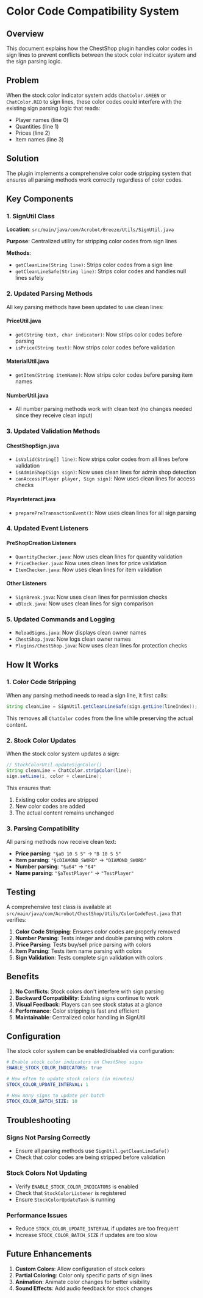 # Color Code Compatibility System

## Overview

This document explains how the ChestShop plugin handles color codes in sign lines to prevent conflicts between the stock color indicator system and the sign parsing logic.

## Problem

When the stock color indicator system adds `ChatColor.GREEN` or `ChatColor.RED` to sign lines, these color codes could interfere with the existing sign parsing logic that reads:
- Player names (line 0)
- Quantities (line 1) 
- Prices (line 2)
- Item names (line 3)

## Solution

The plugin implements a comprehensive color code stripping system that ensures all parsing methods work correctly regardless of color codes.

## Key Components

### 1. SignUtil Class

**Location**: `src/main/java/com/Acrobot/Breeze/Utils/SignUtil.java`

**Purpose**: Centralized utility for stripping color codes from sign lines

**Methods**:
- `getCleanLine(String line)`: Strips color codes from a sign line
- `getCleanLineSafe(String line)`: Strips color codes and handles null lines safely

### 2. Updated Parsing Methods

All key parsing methods have been updated to use clean lines:

#### PriceUtil.java
- `get(String text, char indicator)`: Now strips color codes before parsing
- `isPrice(String text)`: Now strips color codes before validation

#### MaterialUtil.java  
- `getItem(String itemName)`: Now strips color codes before parsing item names

#### NumberUtil.java
- All number parsing methods work with clean text (no changes needed since they receive clean input)

### 3. Updated Validation Methods

#### ChestShopSign.java
- `isValid(String[] line)`: Now strips color codes from all lines before validation
- `isAdminShop(Sign sign)`: Now uses clean lines for admin shop detection
- `canAccess(Player player, Sign sign)`: Now uses clean lines for access checks

#### PlayerInteract.java
- `preparePreTransactionEvent()`: Now uses clean lines for all sign parsing

### 4. Updated Event Listeners

#### PreShopCreation Listeners
- `QuantityChecker.java`: Now uses clean lines for quantity validation
- `PriceChecker.java`: Now uses clean lines for price validation  
- `ItemChecker.java`: Now uses clean lines for item validation

#### Other Listeners
- `SignBreak.java`: Now uses clean lines for permission checks
- `uBlock.java`: Now uses clean lines for sign comparison

### 5. Updated Commands and Logging

- `ReloadSigns.java`: Now displays clean owner names
- `ChestShop.java`: Now logs clean owner names
- `Plugins/ChestShop.java`: Now uses clean lines for protection checks

## How It Works

### 1. Color Code Stripping

When any parsing method needs to read a sign line, it first calls:
```java
String cleanLine = SignUtil.getCleanLineSafe(sign.getLine(lineIndex));
```

This removes all `ChatColor` codes from the line while preserving the actual content.

### 2. Stock Color Updates

When the stock color system updates a sign:
```java
// StockColorUtil.updateSignColor()
String cleanLine = ChatColor.stripColor(line);
sign.setLine(i, color + cleanLine);
```

This ensures that:
1. Existing color codes are stripped
2. New color codes are added
3. The actual content remains unchanged

### 3. Parsing Compatibility

All parsing methods now receive clean text:
- **Price parsing**: `"§aB 10 S 5"` → `"B 10 S 5"`
- **Item parsing**: `"§cDIAMOND_SWORD"` → `"DIAMOND_SWORD"`  
- **Number parsing**: `"§a64"` → `"64"`
- **Name parsing**: `"§aTestPlayer"` → `"TestPlayer"`

## Testing

A comprehensive test class is available at `src/main/java/com/Acrobot/ChestShop/Utils/ColorCodeTest.java` that verifies:

1. **Color Code Stripping**: Ensures color codes are properly removed
2. **Number Parsing**: Tests integer and double parsing with colors
3. **Price Parsing**: Tests buy/sell price parsing with colors
4. **Item Parsing**: Tests item name parsing with colors
5. **Sign Validation**: Tests complete sign validation with colors

## Benefits

1. **No Conflicts**: Stock colors don't interfere with sign parsing
2. **Backward Compatibility**: Existing signs continue to work
3. **Visual Feedback**: Players can see stock status at a glance
4. **Performance**: Color stripping is fast and efficient
5. **Maintainable**: Centralized color handling in SignUtil

## Configuration

The stock color system can be enabled/disabled via configuration:

```yaml
# Enable stock color indicators on ChestShop signs
ENABLE_STOCK_COLOR_INDICATORS: true

# How often to update stock colors (in minutes)
STOCK_COLOR_UPDATE_INTERVAL: 1

# How many signs to update per batch
STOCK_COLOR_BATCH_SIZE: 10
```

## Troubleshooting

### Signs Not Parsing Correctly
- Ensure all parsing methods use `SignUtil.getCleanLineSafe()`
- Check that color codes are being stripped before validation

### Stock Colors Not Updating
- Verify `ENABLE_STOCK_COLOR_INDICATORS` is enabled
- Check that `StockColorListener` is registered
- Ensure `StockColorUpdateTask` is running

### Performance Issues
- Reduce `STOCK_COLOR_UPDATE_INTERVAL` if updates are too frequent
- Increase `STOCK_COLOR_BATCH_SIZE` if updates are too slow

## Future Enhancements

1. **Custom Colors**: Allow configuration of stock colors
2. **Partial Coloring**: Color only specific parts of sign lines
3. **Animation**: Animate color changes for better visibility
4. **Sound Effects**: Add audio feedback for stock changes 